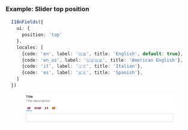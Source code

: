 ### Example: Slider top position
```ts
  I18nFields({
    ui: {
      position: 'top'
    },
    locales: [
      {code: 'en', label: '🇬🇧', title: 'English', default: true},
      {code: 'en_us', label: '🇺🇸🇬🇧', title: 'American English'},
      {code: 'it', label: '🇮🇹', title: 'Italian'},
      {code: 'es', label: '🇪🇸', title: 'Spanish'},
    ]
  })
```
<p align="center">
  <img width="80%" src="https://raw.githubusercontent.com/williamiommi/sanity-plugin-i18n-fields/main/docs/images/examples/position-top.jpg" alt="Example: Slider top position" />
</p>